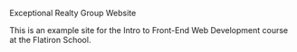 Exceptional Realty Group Website

This is an example site for the Intro to Front-End Web Development course at the Flatiron School.